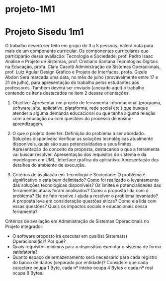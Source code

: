 # projeto-1M1

<h1>Projeto Sisedu 1m1</h1>
<p>
  O trabalho deverá ser feito em grupo de 3 a 5 pessoas. Valerá nota para mais de um componente curricular. Os componentes curriculares que participarão dessa avaliação:
Tecnologia e Sociedade, prof. Pedro Isaac
Análise e Projeto de Sistemas, prof. Cristiano Santana
Tecnologias Digitais na Educação, profa. Clara Casotti
Administração de Sistemas Operacionais, prof. Luiz Aguiar
Design Gráfico e Projeto de Interfaces, profa. Gizele Abdon
Será marcada uma data, no mês de julho (provavelmente entre 17 e 21 de julho), para apresentação do trabalho pelos estudantes aos professores. Também deverá ser enviado (anexado aqui) o trabalho contendo os itens destacados no item 2 dessas orientações.

1. Objetivo: Apresentar um projeto de ferramenta informacional (programa, software, site, aplicativo, plataforma, rede social etc.) que busque atender a alguma demanda educacional ou que tenha alguma relação com a educação ou com questões do processo de ensino-aprendizagem.

2. O que o projeto deve ter:
Definição do problema a ser abordado.
Soluções disponíveis: Verificar as soluções tecnológicas atualmente disponíveis, quais são suas potencialidades e seus limites.
Apresentação do conceito da proposta, destacando o que a ferramenta vai buscar resolver.
Apresentação dos requisitos do sistema e da modelagem em UML.
Interface gráfica do aplicativo.
Apresentação dos detalhes do ambiente de execução.

3. Critérios de avaliação em Tecnologia e Sociedade:
O problema é significativo e está bem delimitado?
Como foi realizado o levantamento das soluções tecnológicas disponíveis? Os limites e potencialidades das ferramentas atuais foram analisados?
Como a proposta lida com o problema? Ela de fato resolve / ajuda a resolver o problema levantado?
A proposta leva em consideração questões éticas? Como ela lida com essas questões?
Quais os impactos sociais e educacionais dessa ferramenta?
</p>

<p>
  Critérios de avaliação em Administração de Sistemas Operacionais no Projeto integrador:
  
- O software proposto irá executar em qual(is) Sistema(s) Operacional(is)? Por quê?
- Quais requisitos mínimos para o dispositivo executar o sistema de forma satisfatória?
- Quanto espaço de armazenamento será necessário para cada registro do banco de dados (separado por entidade)? Considere que cada caractere ocupa 1 Byte, cada nº inteiro ocupa 4 Bytes e cada nº real ocupa 8 Bytes.
</p>
